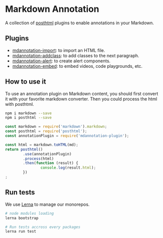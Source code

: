 Markdown Annotation
======

A collection of [posthtml](https://github.com/posthtml/posthtml) plugins to enable annotations in your Markdown.

Plugins
------

 * [mdannotation-import](https://github.com/tzi/mdannotation/tree/master/packages/mdannotation-import#readme): 
    to import an HTML file.
 * [mdannotation-addclass](https://github.com/tzi/mdannotation/tree/master/packages/mdannotation-addclass#readme): 
    to add classes to the next paragraph.
 * [mdannotation-alert](https://github.com/tzi/mdannotation/tree/master/packages/mdannotation-alert#readme): 
		to create alert components.
 * [mdannotation-embed](https://github.com/tzi/mdannotation/tree/master/packages/mdannotation-embed#readme): 
    to embed videos, code playgrounds, etc.

 
How to use it
------

To use an annotation plugin on Markdown content, you should first convert it with your favorite markdown converter.
Then you could process the html with posthtml.

```sh
npm i markdown --save 
npm i posthtml --save
```

```js
const markdown = require('markdown').markdown;
const posthtml = require('posthtml');
const annotationPlugin = require('mdannotation-plugin');

const html = markdown.toHTML(md);
return posthtml()
		.use(annotationPlugin)
		.process(html)
		.then(function (result) {
				console.log(result.html);
		})
;
```
 

Run tests
------

We use [Lerna](https://lernajs.io/) to manage our monorepos.

```sh
# node modules loading
lerna bootstrap

# Run tests accross every packages
lerna run test
```
